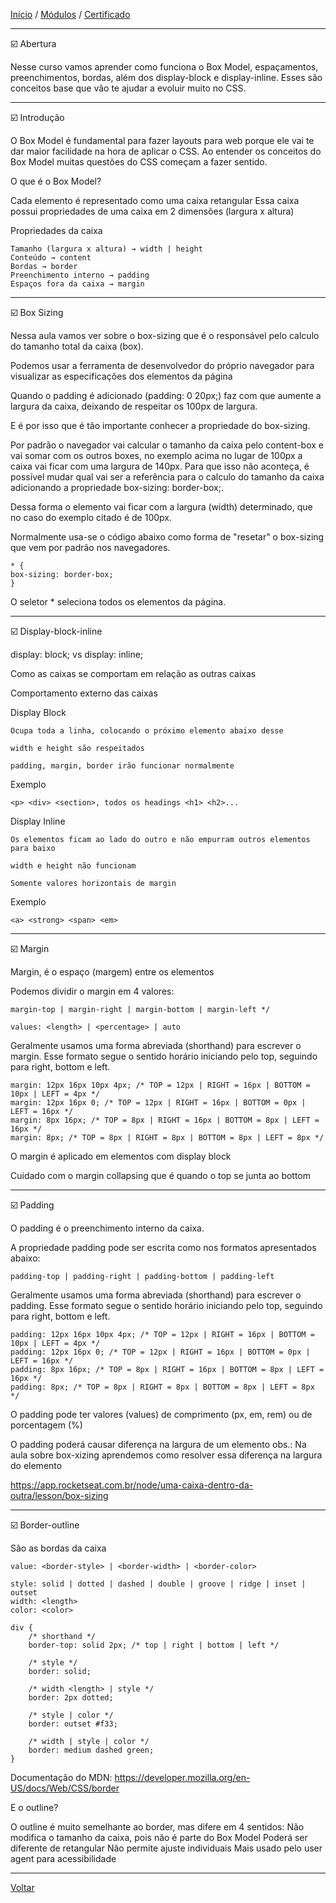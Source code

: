 [Início](https://github.com/Thalyalm/rocketseat-trilha-fundamentar) /
[Módulos](https://github.com/Thalyalm/rocketseat-trilha-fundamentar/tree/main/modulos/readme.md) /
[Certificado](https://github.com/Thalyalm/rocketseat-trilha-fundamentar/tree/main/certificado)

---

:ballot_box_with_check: Abertura

Nesse curso vamos aprender como funciona o Box Model, espaçamentos, preenchimentos, bordas, além dos display-block e display-inline. Esses são conceitos base que vão te ajudar a evoluir muito no CSS.

---

:ballot_box_with_check: Introdução

O Box Model é fundamental para fazer layouts para web porque ele vai te dar maior facilidade na hora de aplicar o CSS. Ao entender os conceitos do Box Model muitas questões do CSS começam a fazer sentido.

O que é o Box Model?

Cada elemento é representado como uma caixa retangular
Essa caixa possui propriedades de uma caixa em 2 dimensões (largura x altura)

Propriedades da caixa

    Tamanho (largura x altura) → width | height
    Conteúdo → content
    Bordas → border
    Preenchimento interno → padding
    Espaços fora da caixa → margin

---

:ballot_box_with_check: Box Sizing

Nessa aula vamos ver sobre o box-sizing que é o responsável pelo calculo do tamanho total da caixa (box).

Podemos usar a ferramenta de desenvolvedor do próprio navegador para visualizar as especificações dos elementos da página

Quando o padding é adicionado (padding: 0 20px;) faz com que aumente a largura da caixa, deixando de respeitar os 100px de largura.

E é por isso que é tão importante conhecer a propriedade do box-sizing.

Por padrão o navegador vai calcular o tamanho da caixa pelo content-box e vai somar com os outros boxes, no exemplo acima no lugar de 100px a caixa vai ficar com uma largura de 140px. Para que isso não aconteça, é possível mudar qual vai ser a referência para o calculo do tamanho da caixa adicionando a propriedade box-sizing: border-box;.

Dessa forma o elemento vai ficar com a largura (width) determinado, que no caso do exemplo citado é de 100px.

Normalmente usa-se o código abaixo como forma de "resetar" o box-sizing que vem por padrão nos navegadores.

    * {
    box-sizing: border-box;
    }

O seletor * seleciona todos os elementos da página.

---

:ballot_box_with_check: Display-block-inline

display: block; vs display: inline;

Como as caixas se comportam em relação as outras caixas

Comportamento externo das caixas

Display Block

    Ocupa toda a linha, colocando o próximo elemento abaixo desse

    width e height são respeitados

    padding, margin, border irão funcionar normalmente

Exemplo

    <p> <div> <section>, todos os headings <h1> <h2>...

Display Inline

    Os elementos ficam ao lado do outro e não empurram outros elementos para baixo

    width e height não funcionam

    Somente valores horizontais de margin

Exemplo

    <a> <strong> <span> <em>

---

:ballot_box_with_check: Margin

Margin, é o espaço (margem) entre os elementos

Podemos dividir o margin em 4 valores:

    margin-top | margin-right | margin-bottom | margin-left */

    values: <length> | <percentage> | auto

Geralmente usamos uma forma abreviada (shorthand) para escrever o margin. Esse formato segue o sentido horário iniciando pelo top, seguindo para right, bottom e left.

    margin: 12px 16px 10px 4px; /* TOP = 12px | RIGHT = 16px | BOTTOM = 10px | LEFT = 4px */
    margin: 12px 16px 0; /* TOP = 12px | RIGHT = 16px | BOTTOM = 0px | LEFT = 16px */
    margin: 8px 16px; /* TOP = 8px | RIGHT = 16px | BOTTOM = 8px | LEFT = 16px */
    margin: 8px; /* TOP = 8px | RIGHT = 8px | BOTTOM = 8px | LEFT = 8px */

O margin é aplicado em elementos com display block

Cuidado com o margin collapsing que é quando o top se junta ao bottom

---

:ballot_box_with_check: Padding

O padding é o preenchimento interno da caixa.

A propriedade padding pode ser escrita como nos formatos apresentados abaixo:

    padding-top | padding-right | padding-bottom | padding-left

Geralmente usamos uma forma abreviada (shorthand) para escrever o padding. Esse formato segue o sentido horário iniciando pelo top, seguindo para right, bottom e left.

    padding: 12px 16px 10px 4px; /* TOP = 12px | RIGHT = 16px | BOTTOM = 10px | LEFT = 4px */
    padding: 12px 16px 0; /* TOP = 12px | RIGHT = 16px | BOTTOM = 0px | LEFT = 16px */
    padding: 8px 16px; /* TOP = 8px | RIGHT = 16px | BOTTOM = 8px | LEFT = 16px */
    padding: 8px; /* TOP = 8px | RIGHT = 8px | BOTTOM = 8px | LEFT = 8px */

O padding pode ter valores (values) de comprimento (px, em, rem) ou de porcentagem (%)

O padding poderá causar diferença na largura de um elemento
obs.: Na aula sobre box-xizing aprendemos como resolver essa diferença na largura do elemento

https://app.rocketseat.com.br/node/uma-caixa-dentro-da-outra/lesson/box-sizing

---

:ballot_box_with_check: Border-outline

São as bordas da caixa

    value: <border-style> | <border-width> | <border-color>

    style: solid | dotted | dashed | double | groove | ridge | inset | outset
    width: <length>
    color: <color>

    div {
        /* shorthand */
        border-top: solid 2px; /* top | right | bottom | left */

        /* style */
        border: solid;

        /* width <length> | style */
        border: 2px dotted;

        /* style | color */
        border: outset #f33;

        /* width | style | color */
        border: medium dashed green;
    }

Documentação do MDN: https://developer.mozilla.org/en-US/docs/Web/CSS/border

E o outline?

O outline é muito semelhante ao border, mas difere em 4 sentidos:
Não modifica o tamanho da caixa, pois não é parte do Box Model
Poderá ser diferente de retangular
Não permite ajuste individuais
Mais usado pelo user agent para acessibilidade

---

[Voltar](/modulos/uma-caixa-dentro-da-outra/readme.md)